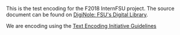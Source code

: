 This is the test encoding for the F2018 InternFSU project. The source document can be found on [DigiNole: FSU's Digital Library](http://diginole.lib.fsu.edu/islandora/object/fsu%3A197813).

We are encoding using the [Text Encoding Initiative Guidelines](http://tei-c.org)
